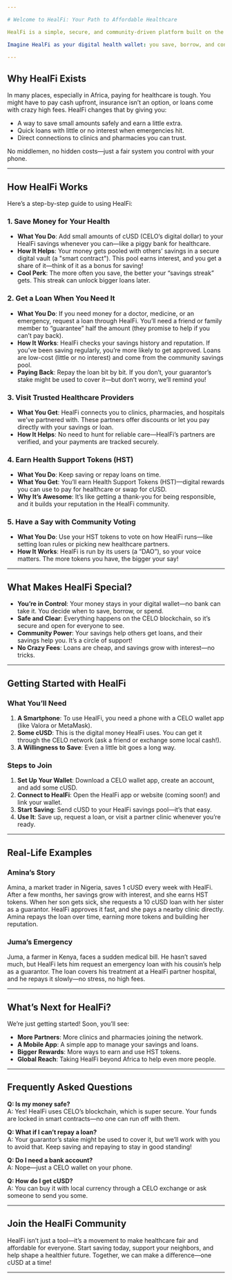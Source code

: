 ```yaml
---

# Welcome to HealFi: Your Path to Affordable Healthcare

HealFi is a simple, secure, and community-driven platform built on the CELO blockchain to help you save money for healthcare and get small loans when you need them—without relying on banks. Whether you’re putting aside a little cash each week or need help paying for a doctor’s visit, HealFi is here to support you. It’s designed with people in Africa in mind, using CELO’s digital money (cUSD) to keep things affordable and easy.

Imagine HealFi as your digital health wallet: you save, borrow, and connect with doctors—all in one place, controlled by you and backed by your community.

---
```


## Why HealFi Exists

In many places, especially in Africa, paying for healthcare is tough. You might have to pay cash upfront, insurance isn’t an option, or loans come with crazy high fees. HealFi changes that by giving you:
- A way to save small amounts safely and earn a little extra.
- Quick loans with little or no interest when emergencies hit.
- Direct connections to clinics and pharmacies you can trust.

No middlemen, no hidden costs—just a fair system you control with your phone.

---

## How HealFi Works

Here’s a step-by-step guide to using HealFi:

### 1. Save Money for Your Health
- **What You Do**: Add small amounts of cUSD (CELO’s digital dollar) to your HealFi savings whenever you can—like a piggy bank for healthcare.
- **How It Helps**: Your money gets pooled with others’ savings in a secure digital vault (a "smart contract"). This pool earns interest, and you get a share of it—think of it as a bonus for saving!
- **Cool Perk**: The more often you save, the better your “savings streak” gets. This streak can unlock bigger loans later.

### 2. Get a Loan When You Need It
- **What You Do**: If you need money for a doctor, medicine, or an emergency, request a loan through HealFi. You’ll need a friend or family member to “guarantee” half the amount (they promise to help if you can’t pay back).
- **How It Works**: HealFi checks your savings history and reputation. If you’ve been saving regularly, you’re more likely to get approved. Loans are low-cost (little or no interest) and come from the community savings pool.
- **Paying Back**: Repay the loan bit by bit. If you don’t, your guarantor’s stake might be used to cover it—but don’t worry, we’ll remind you!

### 3. Visit Trusted Healthcare Providers
- **What You Get**: HealFi connects you to clinics, pharmacies, and hospitals we’ve partnered with. These partners offer discounts or let you pay directly with your savings or loan.
- **How It Helps**: No need to hunt for reliable care—HealFi’s partners are verified, and your payments are tracked securely.

### 4. Earn Health Support Tokens (HST)
- **What You Do**: Keep saving or repay loans on time.
- **What You Get**: You’ll earn Health Support Tokens (HST)—digital rewards you can use to pay for healthcare or swap for cUSD.
- **Why It’s Awesome**: It’s like getting a thank-you for being responsible, and it builds your reputation in the HealFi community.

### 5. Have a Say with Community Voting
- **What You Do**: Use your HST tokens to vote on how HealFi runs—like setting loan rules or picking new healthcare partners.
- **How It Works**: HealFi is run by its users (a “DAO”), so your voice matters. The more tokens you have, the bigger your say!

---

## What Makes HealFi Special?

- **You’re in Control**: Your money stays in your digital wallet—no bank can take it. You decide when to save, borrow, or spend.
- **Safe and Clear**: Everything happens on the CELO blockchain, so it’s secure and open for everyone to see.
- **Community Power**: Your savings help others get loans, and their savings help you. It’s a circle of support!
- **No Crazy Fees**: Loans are cheap, and savings grow with interest—no tricks.

---

## Getting Started with HealFi

### What You’ll Need
1. **A Smartphone**: To use HealFi, you need a phone with a CELO wallet app (like Valora or MetaMask).
2. **Some cUSD**: This is the digital money HealFi uses. You can get it through the CELO network (ask a friend or exchange some local cash!).
3. **A Willingness to Save**: Even a little bit goes a long way.

### Steps to Join
1. **Set Up Your Wallet**: Download a CELO wallet app, create an account, and add some cUSD.
2. **Connect to HealFi**: Open the HealFi app or website (coming soon!) and link your wallet.
3. **Start Saving**: Send cUSD to your HealFi savings pool—it’s that easy.
4. **Use It**: Save up, request a loan, or visit a partner clinic whenever you’re ready.

---

## Real-Life Examples

### Amina’s Story
Amina, a market trader in Nigeria, saves 1 cUSD every week with HealFi. After a few months, her savings grow with interest, and she earns HST tokens. When her son gets sick, she requests a 10 cUSD loan with her sister as a guarantor. HealFi approves it fast, and she pays a nearby clinic directly. Amina repays the loan over time, earning more tokens and building her reputation.

### Juma’s Emergency
Juma, a farmer in Kenya, faces a sudden medical bill. He hasn’t saved much, but HealFi lets him request an emergency loan with his cousin’s help as a guarantor. The loan covers his treatment at a HealFi partner hospital, and he repays it slowly—no stress, no high fees.

---

## What’s Next for HealFi?

We’re just getting started! Soon, you’ll see:
- **More Partners**: More clinics and pharmacies joining the network.
- **A Mobile App**: A simple app to manage your savings and loans.
- **Bigger Rewards**: More ways to earn and use HST tokens.
- **Global Reach**: Taking HealFi beyond Africa to help even more people.

---

## Frequently Asked Questions

**Q: Is my money safe?**  
A: Yes! HealFi uses CELO’s blockchain, which is super secure. Your funds are locked in smart contracts—no one can run off with them.

**Q: What if I can’t repay a loan?**  
A: Your guarantor’s stake might be used to cover it, but we’ll work with you to avoid that. Keep saving and repaying to stay in good standing!

**Q: Do I need a bank account?**  
A: Nope—just a CELO wallet on your phone.

**Q: How do I get cUSD?**  
A: You can buy it with local currency through a CELO exchange or ask someone to send you some.

---

## Join the HealFi Community

HealFi isn’t just a tool—it’s a movement to make healthcare fair and affordable for everyone. Start saving today, support your neighbors, and help shape a healthier future. Together, we can make a difference—one cUSD at a time!

---